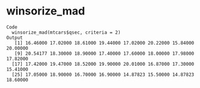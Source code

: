 # winsorize_mad

    Code
      winsorize_mad(mtcars$qsec, criteria = 2)
    Output
       [1] 16.46000 17.02000 18.61000 19.44000 17.02000 20.22000 15.84000 20.00000
       [9] 20.54177 18.30000 18.90000 17.40000 17.60000 18.00000 17.98000 17.82000
      [17] 17.42000 19.47000 18.52000 19.90000 20.01000 16.87000 17.30000 15.41000
      [25] 17.05000 18.90000 16.70000 16.90000 14.87823 15.50000 14.87823 18.60000

